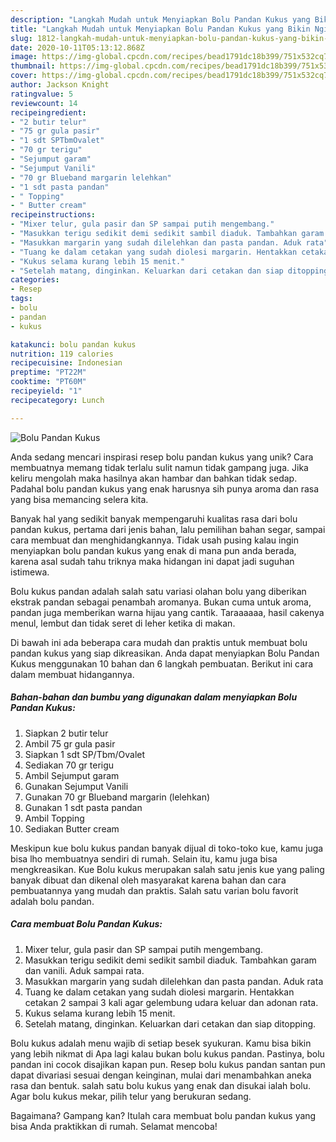 ```yaml
---
description: "Langkah Mudah untuk Menyiapkan Bolu Pandan Kukus yang Bikin Ngiler"
title: "Langkah Mudah untuk Menyiapkan Bolu Pandan Kukus yang Bikin Ngiler"
slug: 1812-langkah-mudah-untuk-menyiapkan-bolu-pandan-kukus-yang-bikin-ngiler
date: 2020-10-11T05:13:12.868Z
image: https://img-global.cpcdn.com/recipes/bead1791dc18b399/751x532cq70/bolu-pandan-kukus-foto-resep-utama.jpg
thumbnail: https://img-global.cpcdn.com/recipes/bead1791dc18b399/751x532cq70/bolu-pandan-kukus-foto-resep-utama.jpg
cover: https://img-global.cpcdn.com/recipes/bead1791dc18b399/751x532cq70/bolu-pandan-kukus-foto-resep-utama.jpg
author: Jackson Knight
ratingvalue: 5
reviewcount: 14
recipeingredient:
- "2 butir telur"
- "75 gr gula pasir"
- "1 sdt SPTbmOvalet"
- "70 gr terigu"
- "Sejumput garam"
- "Sejumput Vanili"
- "70 gr Blueband margarin lelehkan"
- "1 sdt pasta pandan"
- " Topping"
- " Butter cream"
recipeinstructions:
- "Mixer telur, gula pasir dan SP sampai putih mengembang."
- "Masukkan terigu sedikit demi sedikit sambil diaduk. Tambahkan garam dan vanili. Aduk sampai rata."
- "Masukkan margarin yang sudah dilelehkan dan pasta pandan. Aduk rata"
- "Tuang ke dalam cetakan yang sudah diolesi margarin. Hentakkan cetakan 2 sampai 3 kali agar gelembung udara keluar dan adonan rata."
- "Kukus selama kurang lebih 15 menit."
- "Setelah matang, dinginkan. Keluarkan dari cetakan dan siap ditopping."
categories:
- Resep
tags:
- bolu
- pandan
- kukus

katakunci: bolu pandan kukus 
nutrition: 119 calories
recipecuisine: Indonesian
preptime: "PT22M"
cooktime: "PT60M"
recipeyield: "1"
recipecategory: Lunch

---
```



![Bolu Pandan Kukus](https://img-global.cpcdn.com/recipes/bead1791dc18b399/751x532cq70/bolu-pandan-kukus-foto-resep-utama.jpg)

Anda sedang mencari inspirasi resep bolu pandan kukus yang unik? Cara membuatnya memang tidak terlalu sulit namun tidak gampang juga. Jika keliru mengolah maka hasilnya akan hambar dan bahkan tidak sedap. Padahal bolu pandan kukus yang enak harusnya sih punya aroma dan rasa yang bisa memancing selera kita.

Banyak hal yang sedikit banyak mempengaruhi kualitas rasa dari bolu pandan kukus, pertama dari jenis bahan, lalu pemilihan bahan segar, sampai cara membuat dan menghidangkannya. Tidak usah pusing kalau ingin menyiapkan bolu pandan kukus yang enak di mana pun anda berada, karena asal sudah tahu triknya maka hidangan ini dapat jadi suguhan istimewa.

Bolu kukus pandan adalah salah satu variasi olahan bolu yang diberikan ekstrak pandan sebagai penambah aromanya. Bukan cuma untuk aroma, pandan juga memberikan warna hijau yang cantik. Taraaaaaa, hasil cakenya menul, lembut dan tidak seret di leher ketika di makan.


Di bawah ini ada beberapa cara mudah dan praktis untuk membuat bolu pandan kukus yang siap dikreasikan. Anda dapat menyiapkan Bolu Pandan Kukus menggunakan 10 bahan dan 6 langkah pembuatan. Berikut ini cara dalam membuat hidangannya.

<!--inarticleads1-->

##### Bahan-bahan dan bumbu yang digunakan dalam menyiapkan Bolu Pandan Kukus:

1. Siapkan 2 butir telur
1. Ambil 75 gr gula pasir
1. Siapkan 1 sdt SP/Tbm/Ovalet
1. Sediakan 70 gr terigu
1. Ambil Sejumput garam
1. Gunakan Sejumput Vanili
1. Gunakan 70 gr Blueband margarin (lelehkan)
1. Gunakan 1 sdt pasta pandan
1. Ambil  Topping
1. Sediakan  Butter cream


Meskipun kue bolu kukus pandan banyak dijual di toko-toko kue, kamu juga bisa lho membuatnya sendiri di rumah. Selain itu, kamu juga bisa mengkreasikan. Kue Bolu kukus merupakan salah satu jenis kue yang paling banyak dibuat dan dikenal oleh masyarakat karena bahan dan cara pembuatannya yang mudah dan praktis. Salah satu varian bolu favorit adalah bolu pandan. 

<!--inarticleads2-->

##### Cara membuat Bolu Pandan Kukus:

1. Mixer telur, gula pasir dan SP sampai putih mengembang.
1. Masukkan terigu sedikit demi sedikit sambil diaduk. Tambahkan garam dan vanili. Aduk sampai rata.
1. Masukkan margarin yang sudah dilelehkan dan pasta pandan. Aduk rata
1. Tuang ke dalam cetakan yang sudah diolesi margarin. Hentakkan cetakan 2 sampai 3 kali agar gelembung udara keluar dan adonan rata.
1. Kukus selama kurang lebih 15 menit.
1. Setelah matang, dinginkan. Keluarkan dari cetakan dan siap ditopping.


Bolu kukus adalah menu wajib di setiap besek syukuran. Kamu bisa bikin yang lebih nikmat di Apa lagi kalau bukan bolu kukus pandan. Pastinya, bolu pandan ini cocok disajikan kapan pun. Resep bolu kukus pandan santan pun dapat divariasi sesuai dengan keinginan, mulai dari menambahkan aneka rasa dan bentuk. salah satu bolu kukus yang enak dan disukai ialah bolu. Agar bolu kukus mekar, pilih telur yang berukuran sedang. 

Bagaimana? Gampang kan? Itulah cara membuat bolu pandan kukus yang bisa Anda praktikkan di rumah. Selamat mencoba!
